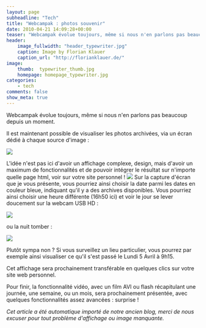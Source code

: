 ```yaml
---
layout: page
subheadline: "Tech"
title: "Webcampak : photos souvenir"
date: 2010-04-21 14:09:28+00:00
teaser: "Webcampak évolue toujours, même si nous n'en parlons pas beaucoup  depuis un moment."
header:
    image_fullwidth: "header_typewriter.jpg"
    caption: Image by Florian Klauer
    caption_url: "http://florianklauer.de/"
image:
    thumb:  typewriter_thumb.jpg
    homepage: homepage_typewriter.jpg
categories:
    - tech
comments: false
show_meta: true
---
```

Webcampak évolue toujours, même si nous n'en parlons pas beaucoup  depuis un moment.

Il est maintenant possible de visualiser les photos archivées, via un  écran dédié à chaque source d'image :

[![](http://infracom-france.com/blog2/wp-content/uploads/2010/04/webcampakhd.jpg)](http://infracom-france.com/blog2/wp-content/uploads/2010/04/webcampakhd.jpg)

L'idée n'est pas ici d'avoir un affichage complexe, design, mais  d'avoir un maximum de fonctionnalités et de pouvoir intégrer le résultat  sur n'importe quelle page html, voir sur votre site personnel !
![](http://infracom-france.com/blog2/wp-includes/js/tinymce/plugins/wordpress/img/trans.gif)
Sur la capture d'écran que je vous présente, vous pourriez ainsi choisir  la date parmi les dates en couleur bleue, indiquant qu'il y a des  archives disponibles. Vous pourriez ainsi choisir une heure différente  (16h50 ici) et voir le jour se lever doucement sur la webcam USB HD :

[![](http://infracom-france.com/blog2/wp-content/uploads/2010/04/webcampakhdjour.jpg)](http://infracom-france.com/blog2/wp-content/uploads/2010/04/webcampakhdjour.jpg)

ou la nuit tomber :

[![](http://infracom-france.com/blog2/wp-content/uploads/2010/04/webcampakhdnuit.jpg)](http://infracom-france.com/blog2/wp-content/uploads/2010/04/webcampakhdnuit.jpg)

Plutôt sympa non ? Si vous  surveillez un lieu particulier, vous pourrez par exemple ainsi  visualiser ce qu'il s'est passé le Lundi 5 Avril à 9h15.

Cet affichage  sera prochainement transférable en quelques clics sur votre site web  personnel.

Pour finir,  la fonctionnalité vidéo, avec un film AVI ou flash récapitulant une  journée, une semaine, ou un mois, sera prochainement présentée, avec  quelques fonctionnalités assez avancées : surprise !

_Cet article a été automatique importé de notre ancien blog, merci de nous excuser pour tout problème d'affichage ou image manquante._
